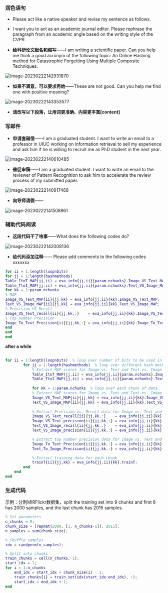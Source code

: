 ### 润色语句

- Please act like a native speaker and revise my sentence as follows.

- I want you to act as an academic journal editor. Please rephrase the paragraph from an academic angle based on the writing style of the CVPR.
- **给科研论文起名和缩写**——I am writing a scientific paper. Can you help me think a good acronym of the following topic: An Online Hashing method for Catastrophic Forgetting Using Multiple Composite Techniques.

![image-20230222142931870](README.assets/image-20230222142931870.png)

- **如果不满意，可以要求再给**——These are not good. Can you help me find one with positive meaning?

![image-20230222143353577](README.assets/image-20230222143353577.png)

- **请改写以下段落，让用词更准确、内容更丰富[content]**
### 写邮件

- **申请套磁信**——I am a graduated student. I want to write an email to a professor in UIUC working on information retrieval to sell my experience and ask him if he is willing to recruit me as PhD student in the next year.

![image-20230222140610485](README.assets/image-20230222140610485.png)

- **催促审稿**——I am a graduated student. I want to write an email to the reviewer of Pattern Recognition to ask him to accelerate the review process of my submitted paper.

![image-20230222140917468](README.assets/image-20230222140917468.png)

- **向导师请假**——

![image-20230222141508961](README.assets/image-20230222141508961.png)

### 辅助代码阅读

- **这段代码干了啥事**——What does the following codes do?

![image-20230222142008136](README.assets/image-20230222142008136.png)

- **给代码添加注释**—— Please add comments to the following codes
  xxxxxxx

```matlab
for ii = 1:length(loopnbits)
for jj = 1:length(hashmethods)            
Table_ItoT_MAP(jj,ii) = eva_info{jj,ii}{param.nchunks}.Image_VS_Text_MAP;            
Table_TtoI_MAP(jj,ii) = eva_info{jj,ii}{param.nchunks}.Text_VS_Image_MAP;                        
for kk = 1:param.nchunks                
% MAP                
Image_VS_Text_MAP{ii}{jj,kk} = eva_info{jj,ii}{kk}.Image_VS_Text_MAP;                
Text_VS_Image_MAP{ii}{jj,kk} = eva_info{jj,ii}{kk}.Text_VS_Image_MAP;                                
% Precision VS Recall                
Image_VS_Text_recall{ii}{jj,kk,:}    = eva_info{jj,ii}{kk}.Image_VS_Text_recall';                Image_VS_Text_precision{ii}{jj,kk,:} = eva_info{jj,ii}{kk}.Image_VS_Text_precision';                Text_VS_Image_recall{ii}{jj,kk,:}    = eva_info{jj,ii}{kk}.Text_VS_Image_recall';                Text_VS_Image_precision{ii}{jj,kk,:} = eva_info{jj,ii}{kk}.Text_VS_Image_precision';                 
% Top number Precision                
Image_To_Text_Precision{ii}{jj,kk,:} = eva_info{jj,ii}{kk}.Image_To_Text_Precision;               Text_To_Image_Precision{ii}{jj,kk,:} = eva_info{jj,ii}{kk}.Text_To_Image_Precision;                 trainT{ii}{jj,kk} = eva_info{jj,ii}{kk}.trainT;            
end        
end    
end
```

**after a while** 

```matlab
        
for ii = 1:length(loopnbits)  % loop over number of bits to be used in hashing
        for jj = 1:length(hashmethods)  % loop over different hash methods
            % Extract MAP scores for Image vs. Text and Text vs. Image
            Table_ItoT_MAP(jj,ii) = eva_info{jj,ii}{param.nchunks}.Image_VS_Text_MAP;
            Table_TtoI_MAP(jj,ii) = eva_info{jj,ii}{param.nchunks}.Text_VS_Image_MAP;
            
            for kk = 1:param.nchunks  % loop over each chunk of data
            % Extract MAP scores for Image vs. Text and Text vs. Image for each chunk
            Image_VS_Text_MAP{ii}{jj,kk} = eva_info{jj,ii}{kk}.Image_VS_Text_MAP;
            Text_VS_Image_MAP{ii}{jj,kk} = eva_info{jj,ii}{kk}.Text_VS_Image_MAP;
            
            % Extract Precision vs. Recall data for Image vs. Text and Text vs. Image for each chunk
            Image_VS_Text_recall{ii}{jj,kk,:}    = eva_info{jj,ii}{kk}.Image_VS_Text_recall';
            Image_VS_Text_precision{ii}{jj,kk,:} = eva_info{jj,ii}{kk}.Image_VS_Text_precision';
            Text_VS_Image_recall{ii}{jj,kk,:}    = eva_info{jj,ii}{kk}.Text_VS_Image_recall';
            Text_VS_Image_precision{ii}{jj,kk,:} = eva_info{jj,ii}{kk}.Text_VS_Image_precision';

            % Extract top number precision data for Image vs. Text and Text vs. Image for each chunk
            Image_To_Text_Precision{ii}{jj,kk,:} = eva_info{jj,ii}{kk}.Image_To_Text_Precision;
            Text_To_Image_Precision{ii}{jj,kk,:} = eva_info{jj,ii}{kk}.Text_To_Image_Precision;

            % Extract training data for each chunk
            trainT{ii}{jj,kk} = eva_info{jj,ii}{kk}.trainT;
        end
    end
end
```

### 生成代码

示例：分割MIRFlickr数据集，split the training set into 9 chunks and first 8 has 2000 samples, and the last chunk has 2015 samples. 

```matlab
% Set parameters
n_chunks = 9;
chunk_size = [repmat(2000, [1, n_chunks-1]), 2015];
n_samples = sum(chunk_size);

% Shuffle samples
idx = randperm(n_samples);

% Split into chunks
train_chunks = cell(n_chunks, 1);
start_idx = 1;
for i = 1:n_chunks
    end_idx = start_idx + chunk_size(i) - 1;
    train_chunks{i} = train_set(idx(start_idx:end_idx), :);
    start_idx = end_idx + 1;
end
```

